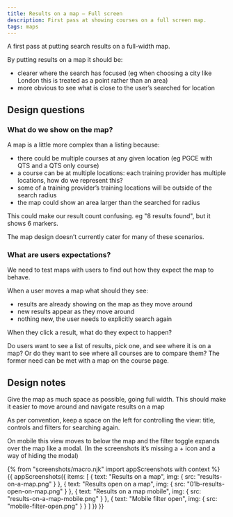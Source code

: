```yaml
---
title: Results on a map – Full screen
description: First pass at showing courses on a full screen map.
tags: maps
---
```


A first pass at putting search results on a full-width map.

By putting results on a map it should be:

*   clearer where the search has focused (eg when choosing a city like London this is treated as a point rather than an area)
*   more obvious to see what is close to the user’s searched for location

## Design questions

### What do we show on the map?

A map is a little more complex than a listing because:

*   there could be multiple courses at any given location (eg PGCE with QTS and a QTS only course)
*   a course can be at multiple locations: each training provider has multiple locations, how do we represent this?
*   some of a training provider’s training locations will be outside of the search radius
*   the map could show an area larger than the searched for radius

This could make our result count confusing. eg "8 results found", but it shows 6 markers.

The map design doesn’t currently cater for many of these scenarios.

### What are users expectations?

We need to test maps with users to find out how they expect the map to behave.

When a user moves a map what should they see:

*   results are already showing on the map as they move around
*   new results appear as they move around
*   nothing new, the user needs to explicitly search again

When they click a result, what do they expect to happen?

Do users want to see a list of results, pick one, and see where it is on a map? Or do they want to see where all courses are to compare them? The former need can be met with a map on the course page.

## Design notes

Give the map as much space as possible, going full width. This should make it easier to move around and navigate results on a map

As per convention, keep a space on the left for controlling the view: title, controls and filters for searching again.

On mobile this view moves to below the map and the filter toggle expands over the map like a modal. (In the screenshots it’s missing a + icon and a way of hiding the modal)

{% from "screenshots/macro.njk" import appScreenshots with context %}
{{ appScreenshots({
  items: [
    { text: "Results on a map", img: { src: "results-on-a-map.png" } },
    { text: "Results open on a map", img: { src: "01b-results-open-on-map.png" } },
    { text: "Results on a map mobile", img: { src: "results-on-a-map-mobile.png" } },
    { text: "Mobile filter open", img: { src: "mobile-filter-open.png" } }
  ]
}) }}

